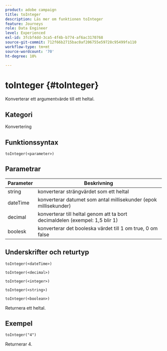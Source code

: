 ```yaml
---
product: adobe campaign
title: toInteger
description: Läs mer om funktionen toInteger
feature: Journeys
role: Data Engineer
level: Experienced
exl-id: 3fcbf4dd-3ca5-4f4b-b774-af6ac3170768
source-git-commit: 712f66b2715bac0af206755e59728c95499fa110
workflow-type: tm+mt
source-wordcount: '70'
ht-degree: 10%

---
```


# toInteger {#toInteger}

Konverterar ett argumentvärde till ett heltal.

## Kategori

Konvertering

## Funktionssyntax

`toInteger(<parameter>)`

## Parametrar

| Parameter | Beskrivning |
|--- |--- |
| string | konverterar strängvärdet som ett heltal |
| dateTime | konverterar datumet som antal millisekunder (epok millisekunder) |
| decimal | konverterar till heltal genom att ta bort decimaldelen (exempel: 1,5 blir 1) |
| boolesk | konverterar det booleska värdet till 1 om true, 0 om false |

## Underskrifter och returtyp

`toInteger(<dateTime>)`

`toInteger(<decimal>)`

`toInteger(<integer>)`

`toInteger(<string>)`

`toInteger(<boolean>)`

Returnera ett heltal.

## Exempel

`toInteger("4")`

Returnerar 4.
